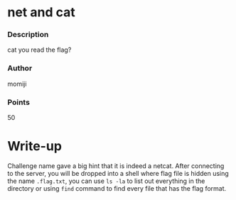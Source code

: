 # net and cat
### Description

cat you read the flag?

### Author

momiji

### Points

50

# Write-up

Challenge name gave a big hint that it is indeed a netcat. After connecting to 
the server, you will be dropped into a shell where flag file is hidden using the 
name `.flag.txt`, you can use `ls -la` to list out everything in the directory 
or using `find` command to find every file that has the flag format.
